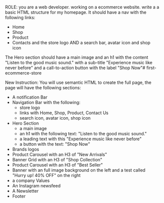 ROLE: you are a web developer. working on a ecommerce website. write a a basic HTML structure for my homepage.
It should have a nav with the following links:
- Home
- Shop
- Product
- Contacts
and the store logo AND a search bar, avatar icon and shop icon

The Hero section should have a main image and an h1 with the content "Listen to the good music sound." with a sub-title "Experience music like never before" and a call-to-action button with the label "Shop Now"# first-ecommerce-store

New Instruction:
You will use semantic HTML to create the full page, the page will have the following sections:
- A notification Bar
- Navigation Bar with the following:
	- store logo
	- links with Home, Shop, Product, Contact Us
	- search icon, avatar icon, shop icon
- Hero Section
	- a main image
	- an h1 with the following text: "Listen to the good music sound."
	- a leading text with this "Experience music like never before"
	- a button with the text: "Shop Now"
-  Brands logos
- Product Carousel with an H3 of "New Arrivals"
- Banner Grid with an H3 of "Shop Collection"
- Product Carousel with an H3 of "Best Seller"
- Banner with an full image background on the left and a test called "Hurry up! 40% OFF" on the right
- a company Values
- An Instagram newsfeed
- A Newsletter
- Footer